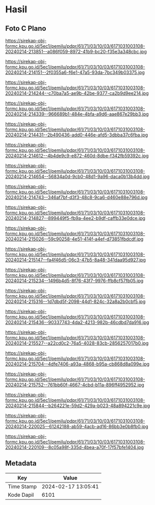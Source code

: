# Hasil

## Foto C Plano

https://sirekap-obj-formc.kpu.go.id/5ec1/pemilu/pdpr/61/71/03/10/03/6171031003108-20240214-213851--a086f059-8972-41b9-bc20-f35e3a348cbc.jpg

https://sirekap-obj-formc.kpu.go.id/5ec1/pemilu/pdpr/61/71/03/10/03/6171031003108-20240214-214151--2f0355a6-f6e1-47a5-93da-7bc349b03375.jpg

https://sirekap-obj-formc.kpu.go.id/5ec1/pemilu/pdpr/61/71/03/10/03/6171031003108-20240214-214244--c70ba7a5-ae9b-42be-9377-ca2b9d9ee214.jpg

https://sirekap-obj-formc.kpu.go.id/5ec1/pemilu/pdpr/61/71/03/10/03/6171031003108-20240214-214339--966689b1-484e-4bfa-a9d6-aae867e29bb3.jpg

https://sirekap-obj-formc.kpu.go.id/5ec1/pemilu/pdpr/61/71/03/10/03/6171031003108-20240214-214431--2b490436-add0-446e-afd5-3dbba37c6fba.jpg

https://sirekap-obj-formc.kpu.go.id/5ec1/pemilu/pdpr/61/71/03/10/03/6171031003108-20240214-214612--4b4de9c9-e872-460d-8dbe-f342fb59392c.jpg

https://sirekap-obj-formc.kpu.go.id/5ec1/pemilu/pdpr/61/71/03/10/03/6171031003108-20240214-214654--56834a0d-9cb0-48d1-9a96-daca0b13b4dd.jpg

https://sirekap-obj-formc.kpu.go.id/5ec1/pemilu/pdpr/61/71/03/10/03/6171031003108-20240214-214743--346af7bf-d3f3-48c8-9ca6-d460e88e796d.jpg

https://sirekap-obj-formc.kpu.go.id/5ec1/pemilu/pdpr/61/71/03/10/03/6171031003108-20240214-214827--899449f5-fb9a-4ee2-b9df-caffb33e0dce.jpg

https://sirekap-obj-formc.kpu.go.id/5ec1/pemilu/pdpr/61/71/03/10/03/6171031003108-20240214-215026--59c90258-4e51-414f-a4ef-d73851fbdcdf.jpg

https://sirekap-obj-formc.kpu.go.id/5ec1/pemilu/pdpr/61/71/03/10/03/6171031003108-20240214-215147--fa4f46d5-06c3-47b5-8a48-341daa95d927.jpg

https://sirekap-obj-formc.kpu.go.id/5ec1/pemilu/pdpr/61/71/03/10/03/6171031003108-20240214-215234--1496b4d5-8f76-43f7-9976-ffb8cf57fb05.jpg

https://sirekap-obj-formc.kpu.go.id/5ec1/pemilu/pdpr/61/71/03/10/03/6171031003108-20240214-215316--1d7dbd5f-2098-44d1-824c-32a8a2b0cbf5.jpg

https://sirekap-obj-formc.kpu.go.id/5ec1/pemilu/pdpr/61/71/03/10/03/6171031003108-20240214-215436--90337743-4da2-4213-982b-46cdbd7da916.jpg

https://sirekap-obj-formc.kpu.go.id/5ec1/pemilu/pdpr/61/71/03/10/03/6171031003108-20240214-215527--a22cd0c2-76a5-4028-83cb-2856257017b0.jpg

https://sirekap-obj-formc.kpu.go.id/5ec1/pemilu/pdpr/61/71/03/10/03/6171031003108-20240214-215704--4dfe7406-a93a-4868-b95a-cb868d8a099e.jpg

https://sirekap-obj-formc.kpu.go.id/5ec1/pemilu/pdpr/61/71/03/10/03/6171031003108-20240214-215752--761bb60f-4667-4cbd-b11a-896ff4952952.jpg

https://sirekap-obj-formc.kpu.go.id/5ec1/pemilu/pdpr/61/71/03/10/03/6171031003108-20240214-215844--b264221e-59d2-429a-b023-48a894221c9e.jpg

https://sirekap-obj-formc.kpu.go.id/5ec1/pemilu/pdpr/61/71/03/10/03/6171031003108-20240214-220025--61242188-ab59-4acb-ad16-86bb3e0b8fb0.jpg

https://sirekap-obj-formc.kpu.go.id/5ec1/pemilu/pdpr/61/71/03/10/03/6171031003108-20240214-220109--8c05a98f-335d-4bea-a70f-17f57bfe1404.jpg


## Metadata

| Key        | Value               |
| ---------- | ------------------- |
| Time Stamp | 2024-02-17 13:05:41 |
| Kode Dapil | 6101                |



